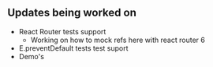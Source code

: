 ## Updates being worked on

- React Router tests support
  - Working on how to mock refs here with react router 6
- E.preventDefault tests test suport
- Demo's
